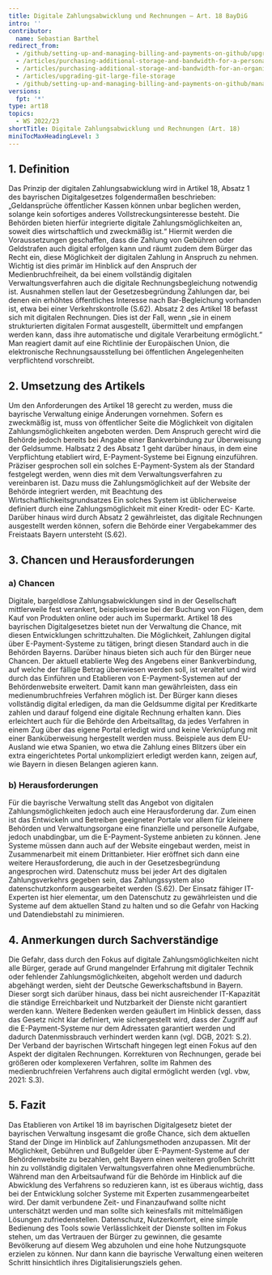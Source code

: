 ```yaml
---
title: Digitale Zahlungsabwicklung und Rechnungen – Art. 18 BayDiG
intro: ''
contributor:
  name: Sebastian Barthel
redirect_from:
  - /github/setting-up-and-managing-billing-and-payments-on-github/upgrading-git-large-file-storage
  - /articles/purchasing-additional-storage-and-bandwidth-for-a-personal-account/
  - /articles/purchasing-additional-storage-and-bandwidth-for-an-organization/
  - /articles/upgrading-git-large-file-storage
  - /github/setting-up-and-managing-billing-and-payments-on-github/managing-billing-for-git-large-file-storage/upgrading-git-large-file-storage
versions:
  fpt: '*'
type: art18
topics:
  - WS 2022/23
shortTitle: Digitale Zahlungsabwicklung und Rechnungen (Art. 18)
miniTocMaxHeadingLevel: 3
---
```


## 1.	Definition 
Das Prinzip der digitalen Zahlungsabwicklung wird in Artikel 18, Absatz 1 des bayrischen Digitalgesetzes folgendermaßen beschrieben: „Geldansprüche öffentlicher Kassen können unbar beglichen werden, solange kein sofortiges anderes Vollstreckungsinteresse besteht. Die Behörden bieten hierfür integrierte digitale Zahlungsmöglichkeiten an, soweit dies wirtschaftlich und zweckmäßig ist.“ Hiermit werden die Voraussetzungen geschaffen, dass die Zahlung von Gebühren oder Geldstrafen auch digital erfolgen kann und räumt zudem dem Bürger das Recht ein, diese Möglichkeit der digitalen Zahlung in Anspruch zu nehmen. Wichtig ist dies primär im Hinblick auf den Anspruch der Medienbruchfreiheit, da bei einem vollständig digitalen Verwaltungsverfahren auch die digitale Rechnungsbegleichung notwendig ist. Ausnahmen stellen laut der Gesetzesbegründung Zahlungen dar, bei denen ein erhöhtes öffentliches Interesse nach Bar-Begleichung vorhanden ist, etwa bei einer Verkehrskontrolle (S.62). Absatz 2 des Artikel 18 befasst sich mit digitalen Rechnungen. Dies ist der Fall, wenn „sie in einem strukturierten digitalen Format ausgestellt, übermittelt und empfangen werden kann, dass ihre automatische und digitale Verarbeitung ermöglicht.“ Man reagiert damit auf eine Richtlinie der Europäischen Union, die elektronische Rechnungsausstellung bei öffentlichen Angelegenheiten verpflichtend vorschreibt. 

## 2.	Umsetzung des Artikels 
Um den Anforderungen des Artikel 18 gerecht zu werden, muss die bayrische Verwaltung einige Änderungen vornehmen. Sofern es zweckmäßig ist, muss von öffentlicher Seite die Möglichkeit von digitalen Zahlungsmöglichkeiten angeboten werden. Dem Anspruch gerecht wird die Behörde jedoch bereits bei Angabe einer Bankverbindung zur Überweisung der Geldsumme. Halbsatz 2 des Absatz 1 geht darüber hinaus, in dem eine Verpflichtung etabliert wird, E-Payment-Systeme bei Eignung einzuführen. Präziser gesprochen soll ein solches E-Payment-System als der Standard festgelegt werden, wenn dies mit dem Verwaltungsverfahren zu vereinbaren ist. Dazu muss die Zahlungsmöglichkeit auf der Website der Behörde integriert werden, mit Beachtung des Wirtschaftlichkeitsgrundsatzes Ein solches System ist üblicherweise definiert durch eine Zahlungsmöglichkeit mit einer Kredit- oder EC- Karte. Darüber hinaus wird durch Absatz 2 gewährleistet, das digitale Rechnungen ausgestellt werden können, sofern die Behörde einer Vergabekammer des Freistaats Bayern untersteht (S.62). 

## 3.	Chancen und Herausforderungen 
### a)	Chancen 
Digitale, bargeldlose Zahlungsabwicklungen sind in der Gesellschaft mittlerweile fest verankert, beispielsweise bei der Buchung von Flügen, dem Kauf von Produkten online oder auch im Supermarkt. Artikel 18 des bayrischen Digitalgesetzes bietet nun der Verwaltung die Chance, mit diesen Entwicklungen schrittzuhalten. Die Möglichkeit, Zahlungen digital über E-Payment-Systeme zu tätigen, bringt diesen Standard auch in die Behörden Bayerns. Darüber hinaus bieten sich auch für den Bürger neue Chancen. Der aktuell etablierte Weg des Angebens einer Bankverbindung, auf welche der fällige Betrag überwiesen werden soll, ist veraltet und wird durch das Einführen und Etablieren von E-Payment-Systemen auf der Behördenwebsite erweitert. Damit kann man gewährleisten, dass ein medienumbruchfreies Verfahren möglich ist. Der Bürger kann dieses vollständig digital erledigen, da man die Geldsumme digital per Kreditkarte zahlen und darauf folgend eine digitale Rechnung erhalten kann. Dies erleichtert auch für die Behörde den Arbeitsalltag, da jedes Verfahren in einem Zug über das eigene Portal erledigt wird und keine Verknüpfung mit einer Banküberweisung hergestellt werden muss. Beispiele aus dem EU-Ausland wie etwa Spanien, wo etwa die Zahlung eines Blitzers über ein extra eingerichtetes Portal unkompliziert erledigt werden kann, zeigen auf, wie Bayern in diesen Belangen agieren kann. 

### b)	Herausforderungen 
Für die bayrische Verwaltung stellt das Angebot von digitalen Zahlungsmöglichkeiten jedoch auch eine Herausforderung dar. Zum einen ist das Entwickeln und Betreiben geeigneter Portale vor allem für kleinere Behörden und Verwaltungsorgane eine finanzielle und personelle Aufgabe, jedoch unabdingbar, um die E-Payment-Systeme anbieten zu können. Jene Systeme müssen dann auch auf der Website eingebaut werden, meist in Zusammenarbeit mit einem Drittanbieter. Hier eröffnet sich dann eine weitere Herausforderung, die auch in der Gesetzesbegründung angesprochen wird. Datenschutz muss bei jeder Art des digitalen Zahlungsverkehrs gegeben sein, das Zahlungssystem also datenschutzkonform ausgearbeitet werden (S.62). Der Einsatz fähiger IT-Experten ist hier elementar, um den Datenschutz zu gewährleisten und die Systeme auf dem aktuellen Stand zu halten und so die Gefahr von Hacking und Datendiebstahl zu minimieren.

## 4.	Anmerkungen durch Sachverständige 
Die Gefahr, dass durch den Fokus auf digitale Zahlungsmöglichkeiten nicht alle Bürger, gerade auf Grund mangelnder Erfahrung mit digitaler Technik oder fehlender Zahlungsmöglichkeiten, abgeholt werden und dadurch abgehängt werden, sieht der Deutsche Gewerkschaftsbund in Bayern. Dieser sorgt sich darüber hinaus, dass bei nicht ausreichender IT-Kapazität die ständige Erreichbarkeit und Nutzbarkeit der Dienste nicht garantiert werden kann. Weitere Bedenken werden geäußert im Hinblick dessen, dass das Gesetz nicht klar definiert, wie sichergestellt wird, dass der Zugriff auf die E-Payment-Systeme nur dem Adressaten garantiert werden und dadurch Datenmissbrauch verhindert werden kann (vgl. DGB, 2021: S.2). Der Verband der bayrischen Wirtschaft hingegen legt einen Fokus auf den Aspekt der digitalen Rechnungen. Korrekturen von Rechnungen, gerade bei größeren oder komplexeren Verfahren, sollte im Rahmen des medienbruchfreien Verfahrens auch digital ermöglicht werden (vgl. vbw, 2021: S.3). 

## 5.	Fazit 
Das Etablieren von Artikel 18 im bayrischen Digitalgesetz bietet der bayrischen Verwaltung insgesamt die große Chance, sich dem aktuellen Stand der Dinge im Hinblick auf Zahlungsmethoden anzupassen. Mit der Möglichkeit, Gebühren und Bußgelder über E-Payment-Systeme auf der Behördenwebsite zu bezahlen, geht Bayern einen weiteren großen Schritt hin zu vollständig digitalen Verwaltungsverfahren ohne Medienumbrüche. Während man den Arbeitsaufwand für die Behörde im Hinblick auf die Abwicklung des Verfahrens so reduzieren kann, ist es überaus wichtig, dass bei der Entwicklung solcher Systeme mit Experten zusammengearbeitet wird. Der damit verbundene Zeit- und Finanzaufwand sollte nicht unterschätzt werden und man sollte sich keinesfalls mit mittelmäßigen Lösungen zufriedenstellen. Datenschutz, Nutzerkomfort, eine simple Bedienung des Tools sowie Verlässlichkeit der Dienste sollten im Fokus stehen, um das Vertrauen der Bürger zu gewinnen, die gesamte Bevölkerung auf diesem Weg abzuholen und eine hohe Nutzungsquote erzielen zu können. Nur dann kann die bayrische Verwaltung einen weiteren Schritt hinsichtlich ihres Digitalisierungsziels gehen. 
